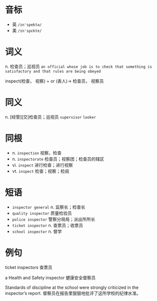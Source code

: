 # 音标

- 英 `/ɪn'spektə/`
- 美 `/ɪn'spɛktɚ/`

# 词义

n. 检查员；巡视员
`an official whose job is to check that something is satisfactory and that rules are being obeyed`



inspect(检查， 视察) + or (表人)→ 检查员， 视察员

# 同义

n. [经管][交]检查员；巡视员
`supervisor` `looker`

# 同根

- n. `inspection` 视察，检查
- n. `inspectorate` 检查员；视察团；检查员的辖区
- vi. `inspect` 进行检查；进行视察
- vt. `inspect` 检查；视察；检阅

# 短语

- `inspector general` n. 监察长；检查长
- `quality inspector` 质量检验员
- `police inspector` 警察分局局；派出所所长
- `ticket inspector` n. 查票员；收票员
- `school inspector` n. 督学

# 例句

ticket inspectors
查票员

a Health and Safety inspector
健康安全督察员

Standards of discipline at the school were strongly criticized in the inspector’s report.
督察员在报告里狠狠地批评了这所学校的纪律水准。


